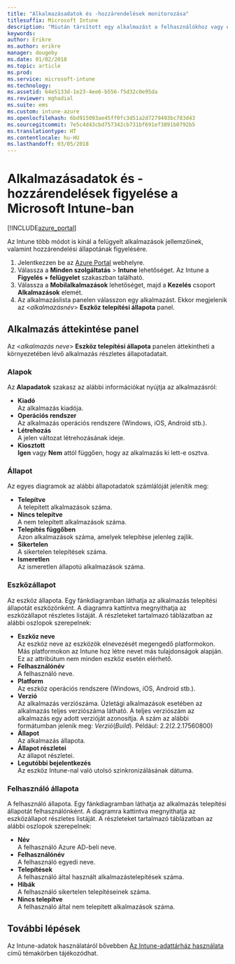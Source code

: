 ```yaml
---
title: "Alkalmazásadatok és -hozzárendelések monitorozása"
titlesuffix: Microsoft Intune
description: "Miután társított egy alkalmazást a felhasználókhoz vagy eszközökhöz, ezekkel az információkkal monitorozhatja az alkalmazás állapotát."
keywords: 
author: Erikre
ms.author: erikre
manager: dougeby
ms.date: 01/02/2018
ms.topic: article
ms.prod: 
ms.service: microsoft-intune
ms.technology: 
ms.assetid: 64e5133d-1e23-4ee6-b556-f5d32c0e95da
ms.reviewer: mghadial
ms.suite: ems
ms.custom: intune-azure
ms.openlocfilehash: 6bd915093ae45ff0fc3d51a2d7279493bc783d43
ms.sourcegitcommit: 7e5c4d43cbd757342cb731bf691ef3891b0792b5
ms.translationtype: HT
ms.contentlocale: hu-HU
ms.lasthandoff: 03/05/2018
---
```

# <a name="how-to-monitor-app-information-and-assignments-with-microsoft-intune"></a>Alkalmazásadatok és -hozzárendelések figyelése a Microsoft Intune-ban

[!INCLUDE[azure_portal](./includes/azure_portal.md)]

Az Intune több módot is kínál a felügyelt alkalmazások jellemzőinek, valamint hozzárendelési állapotának figyelésére.

1. Jelentkezzen be az [Azure Portal](https://portal.azure.com) webhelyre.
2. Válassza a **Minden szolgáltatás** > **Intune** lehetőséget. Az Intune a **Figyelés + felügyelet** szakaszban található.
3. Válassza a **Mobilalkalmazások** lehetőséget, majd a **Kezelés** csoport **Alkalmazások** elemét.
5. Az alkalmazáslista panelen válasszon egy alkalmazást. Ekkor megjelenik az <*alkalmazásnév*> **Eszköz telepítési állapota** panel.

## <a name="app-overview-blade"></a>Alkalmazás áttekintése panel

Az <*alkalmazás neve*> **Eszköz telepítési állapota** panelen áttekintheti a környezetében lévő alkalmazás részletes állapotadatait.

### <a name="essentials"></a>Alapok

Az **Alapadatok** szakasz az alábbi információkat nyújtja az alkalmazásról:

 - **Kiadó**  
Az alkalmazás kiadója.
 - **Operációs rendszer**  
Az alkalmazás operációs rendszere (Windows, iOS, Android stb.).
 - **Létrehozás**  
A jelen változat létrehozásának ideje.
 - **Kiosztott**  
**Igen** vagy **Nem** attól függően, hogy az alkalmazás ki lett-e osztva.

### <a name="status"></a>Állapot
Az egyes diagramok az alábbi állapotadatok számlálóját jelenítik meg:

 - **Telepítve**  
A telepített alkalmazások száma.
 - **Nincs telepítve**  
A nem telepített alkalmazások száma.
 - **Telepítés függőben**  
Azon alkalmazások száma, amelyek telepítése jelenleg zajlik.
 - **Sikertelen**  
A sikertelen telepítések száma.
 - **Ismeretlen**  
Az ismeretlen állapotú alkalmazások száma.

### <a name="device-status"></a>Eszközállapot

Az eszköz állapota. Egy fánkdiagramban láthatja az alkalmazás telepítési állapotát eszközönként. A diagramra kattintva megnyithatja az eszközállapot részletes listáját. A részleteket tartalmazó táblázatban az alábbi oszlopok szerepelnek:

 - **Eszköz neve**  
Az eszköz neve az eszközök elnevezését megengedő platformokon. Más platformokon az Intune hoz létre nevet más tulajdonságok alapján. Ez az attribútum nem minden eszköz esetén elérhető.
 - **Felhasználónév**  
A felhasználó neve.
 - **Platform**  
Az eszköz operációs rendszere (Windows, iOS, Android stb.).
 - **Verzió**  
Az alkalmazás verziószáma. Üzletági alkalmazások esetében az alkalmazás teljes verziószáma látható. A teljes verziószám az alkalmazás egy adott verzióját azonosítja. A szám az alábbi formátumban jelenik meg: _Verzió_(_Build_). Például: 2.2(2.2.17560800)
 - **Állapot**  
Az alkalmazás állapota.
 - **Állapot részletei**  
Az állapot részletei.
 - **Legutóbbi bejelentkezés**  
Az eszköz Intune-nal való utolsó szinkronizálásának dátuma.


### <a name="user-status"></a>Felhasználó állapota

A felhasználó állapota. Egy fánkdiagramban láthatja az alkalmazás telepítési állapotát felhasználónként. A diagramra kattintva megnyithatja az eszközállapot részletes listáját. A részleteket tartalmazó táblázatban az alábbi oszlopok szerepelnek:
 - **Név**  
A felhasználó Azure AD-beli neve.
 - **Felhasználónév**  
A felhasználó egyedi neve.
 - **Telepítések**  
A felhasználó által használt alkalmazástelepítések száma.
 - **Hibák**  
A felhasználó sikertelen telepítéseinek száma.
 - **Nincs telepítve**  
A felhasználó által nem telepített alkalmazások száma.


## <a name="next-steps"></a>További lépések

Az Intune-adatok használatáról bővebben [Az Intune-adattárház használata](reports-nav-create-intune-reports.md) című témakörben tájékozódhat.
